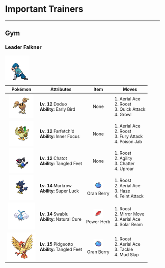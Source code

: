 # Important Trainers


---

## Gym

### Leader Falkner

![Leader Falkner](../../assets/important_trainers/falkner.png "Leader Falkner")

| Pokémon | Attributes | Item | Moves |
|:-------:|------------|:----:|-------|
| ![Doduo](../../assets/sprites/doduo/front.gif "Doduo") | **Lv. 12** Doduo<br>**Ability:** <span class="tooltip" title="The Pokémon awakens quickly from sleep.">Early Bird</span><br>| None | 1. <span class="tooltip" title="The user confounds the foe with speed, then slashes. The attack lands without fail.">Aerial Ace</span><br>2. <span class="tooltip" title="The user lands and rests its body. It restores the user’s HP by up to half of its max HP.">Roost</span><br>3. <span class="tooltip" title="The user lunges at the foe at a speed that makes it almost invisible. It is sure to strike first.">Quick Attack</span><br>4. <span class="tooltip" title="The user growls in an endearing way, making the foe less wary. The target’s Attack stat is lowered.">Growl</span> |
| ![Farfetch'd](../../assets/sprites/farfetchd/front.gif "Farfetch'd") | **Lv. 12** Farfetch'd<br>**Ability:** <span class="tooltip" title="The Pokémon is protected from flinching.">Inner Focus</span><br>| None | 1. <span class="tooltip" title="The user confounds the foe with speed, then slashes. The attack lands without fail.">Aerial Ace</span><br>2. <span class="tooltip" title="The user lands and rests its body. It restores the user’s HP by up to half of its max HP.">Roost</span><br>3. <span class="tooltip" title="The foe is jabbed repeatedly with a horn or beak two to five times in a row. ">Fury Attack</span><br>4. <span class="tooltip" title="The foe is stabbed with a tentacle or arm steeped in poison. It may also poison the foe.">Poison Jab</span> |
| ![Chatot](../../assets/sprites/chatot/front.gif "Chatot") | **Lv. 12** Chatot<br>**Ability:** <span class="tooltip" title="Raises evasion if the Pokémon is confused.">Tangled Feet</span><br>| None | 1. <span class="tooltip" title="The user lands and rests its body. It restores the user’s HP by up to half of its max HP.">Roost</span><br>2. <span class="tooltip" title="The user relaxes and lightens its body to move faster. It sharply boosts the Speed stat.">Agility</span><br>3. <span class="tooltip" title="The user attacks using a sound wave based on words it has learned. It may also confuse the foe.">Chatter</span><br>4. <span class="tooltip" title="The user attacks in an uproar for two to five turns. Over that time, no one can fall asleep.">Uproar</span> |
| ![Murkrow](../../assets/sprites/murkrow/front.gif "Murkrow") | **Lv. 14** Murkrow<br>**Ability:** <span class="tooltip" title="Heightens the critical- hit ratios of moves.">Super Luck</span><br>| ![Oran Berry](../../assets/items/oran_berry.png "Oran Berry")<br><span class="tooltip" title="It may be used or held by a Pokémon to heal the user by just 10 HP.">Oran Berry</span> | 1. <span class="tooltip" title="The user lands and rests its body. It restores the user’s HP by up to half of its max HP.">Roost</span><br>2. <span class="tooltip" title="The user confounds the foe with speed, then slashes. The attack lands without fail.">Aerial Ace</span><br>3. <span class="tooltip" title="The user creates a haze that eliminates every stat change among all the Pokémon engaged in battle.">Haze</span><br>4. <span class="tooltip" title="The user draws up to the foe disarmingly, then throws a sucker punch. It hits without fail.">Feint Attack</span> |
| ![Swablu](../../assets/sprites/swablu/front.gif "Swablu") | **Lv. 14** Swablu<br>**Ability:** <span class="tooltip" title="All status problems heal when it switches out.">Natural Cure</span><br>| ![Power Herb](../../assets/items/power_herb.png "Power Herb")<br><span class="tooltip" title="A single-use item to be held by a Pokémon. It allows the immediate use of a move that charges on the first turn.">Power Herb</span> | 1. <span class="tooltip" title="The user lands and rests its body. It restores the user’s HP by up to half of its max HP.">Roost</span><br>2. <span class="tooltip" title="The user counters the foe by mimicking the move last used by the foe.">Mirror Move</span><br>3. <span class="tooltip" title="The user confounds the foe with speed, then slashes. The attack lands without fail.">Aerial Ace</span><br>4. <span class="tooltip" title="A two-turn attack. The user gathers light, then blasts a bundled beam on the second turn.">Solar Beam</span> |
| ![Pidgeotto](../../assets/sprites/pidgeotto/front.gif "Pidgeotto") | **Lv. 15** Pidgeotto<br>**Ability:** <span class="tooltip" title="Raises evasion if the Pokémon is confused.">Tangled Feet</span><br>| ![Oran Berry](../../assets/items/oran_berry.png "Oran Berry")<br><span class="tooltip" title="It may be used or held by a Pokémon to heal the user by just 10 HP.">Oran Berry</span> | 1. <span class="tooltip" title="The user lands and rests its body. It restores the user’s HP by up to half of its max HP.">Roost</span><br>2. <span class="tooltip" title="The user confounds the foe with speed, then slashes. The attack lands without fail.">Aerial Ace</span><br>3. <span class="tooltip" title="A physical attack in which the user charges and slams into the foe with its whole body.">Tackle</span><br>4. <span class="tooltip" title="The user hurls mud in the foe’s face to inflict damage and lower its accuracy. ">Mud Slap</span> |


